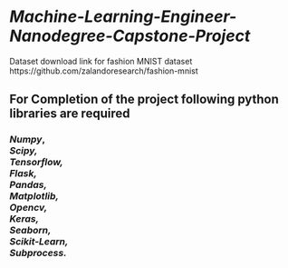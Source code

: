 <h1><i> Machine-Learning-Engineer-Nanodegree-Capstone-Project</i></h1>
 Dataset download link for fashion MNIST dataset
  https://github.com/zalandoresearch/fashion-mnist
<h2> For Completion of the project following python libraries are required</h2>
<h3><p>
 <i>Numpy</i>,
 <br>
 <i>Scipy,</i>
 <br>
 <i>Tensorflow,</i>
 <br>
 <i>Flask,</i>
 <br>
 <i>Pandas,</i>
 <br>
 <i>Matplotlib,</i>
 <br>
 <i>Opencv,</i>
 <br>
 <i>Keras,</i>
 <br>
 <i>Seaborn,</i>
 <br>
 <i>Scikit-Learn,</i>
 <br>
 <i>Subprocess.</i>
 </p></h3>
  
